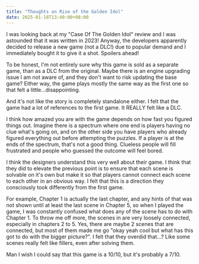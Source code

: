 ```yaml
---
title: "Thoughts on Rise of the Golden Idol"
date: 2025-01-18T13:40:00+08:00
---
```


I was looking back at my "Case Of The Golden Idol" review and I was astounded that it was written in 2023! 
Anyway, the developers apparently decided to release a new game (not a DLC!) due to popular demand and I immediately bought it to give it a shot.
Spoilers ahead!

<!--more-->

To be honest, I'm not entirely sure why this game is sold as a separate game, than as a DLC from the original. Maybe there is an engine upgrading issue I am not aware of, and they don't want to risk updating the base game? Either way, the game plays mostly the same way as the first one so that felt a little...disappointing.

And it's not like the story is completely standalone either. I felt that the game had a lot of references to the first game. It REALLY felt like a DLC.

I think how amazed you are with the game depends on how fast you figured things out. Imagine there is a spectrum where one end is players having no clue what's going on, and on the other side you have players who already figured everything out before attempting the puzzles. If a player is at the ends of the spectrum, that's not a good thing. Clueless people will fill frustrated and people who guessed the outcome will feel bored. 

I think the designers understand this very well about their game. I think that they did to elevate the previous point is to ensure that each scene is solvable on it's own but make it so that players cannot connect each scene to each other in an obvious way. I felt that this is a direction they consciously took differently from the first game. 

For example, Chapter 1 is actually the last chapter, and any hints of that was not shown until at least the last scene in Chapter 5, so when I played the game, I was constantly confused what does any of the scene has to do with Chapter 1. To throw me off more, the scenes in are very loosely connected, especially in chapters 2 to 5. Yes, there are maybe 2 scenes that are connected, but most of them made me go "okay yeah cool but what has this got to do with the bigger picture?". I felt that they overdid that...? Like some scenes really felt like fillers, even after solving them.

Man I wish I could say that this game is a 10/10, but it's probably a 7/10.

